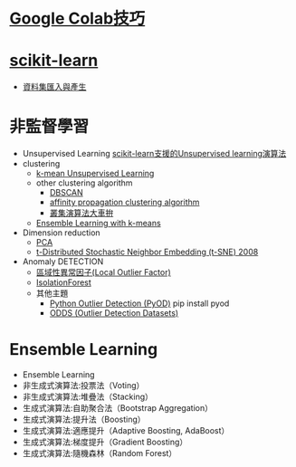 # [Google Colab技巧](https://github.com/TaiwanHolyHigh/AI4H2022/blob/main/week4_%E6%A9%9F%E5%99%A8%E5%AD%B8%E7%BF%922/GoogleColabUsage.md)
# [scikit-learn](./scikit-learn.md)
  - [資料集匯入與產生](./Datasets.md)
# 非監督學習
- Unsupervised Learning [scikit-learn支援的Unsupervised learning演算法](./Unsupervised.md)
- clustering
  - [k-mean Unsupervised Learning](./K-means.md)
  - other clustering algorithm 
    - [DBSCAN](./DBSCAN.md)
    - [affinity propagation clustering algorithm](./AffinityPropagationclustering.md)
    - [叢集演算法大車拚](ClusteringALL.md)
  - [Ensemble Learning with k-means](./EnsembleLearning_k-means.md)
- Dimension reduction
  - [PCA](./PCA.md)
  - [t-Distributed Stochastic Neighbor Embedding (t-SNE) 2008](./tsne.md)
- Anomaly DETECTION
  - [區域性異常因子(Local Outlier Factor)](./lof.)
  - [IsolationForest](./IsolationForest.md)
  - 其他主題
    - [Python Outlier Detection (PyOD)](https://github.com/yzhao062/pyod)  pip install pyod
    - [ODDS (Outlier Detection Datasets)](http://odds.cs.stonybrook.edu) 
# Ensemble Learning
- Ensemble Learning
- 非生成式演算法:投票法（Voting）
- 非生成式演算法:堆疊法（Stacking）
- 生成式演算法:自助聚合法（Bootstrap Aggregation）
- 生成式演算法:提升法（Boosting）
- 生成式演算法:適應提升（Adaptive Boosting, AdaBoost）
- 生成式演算法:梯度提升（Gradient Boosting）
- 生成式演算法:隨機森林（Random Forest）

